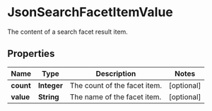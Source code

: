 

# JsonSearchFacetItemValue

The content of a search facet result item.
## Properties

Name | Type | Description | Notes
------------ | ------------- | ------------- | -------------
**count** | **Integer** | The count of the facet item. |  [optional]
**value** | **String** | The name of the facet item. |  [optional]



